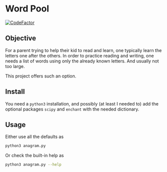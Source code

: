 # Word Pool

[![CodeFactor](https://www.codefactor.io/repository/github/bilbopingouin/word-pool/badge)](https://www.codefactor.io/repository/github/bilbopingouin/word-pool)

## Objective

For a parent trying to help their kid to read and learn, one typically learn the letters one after the others. In order to practice reading and writing, one needs a list of words using only the already known letters. And usually not too large.

This project offers such an option.

## Install

You need a `python3` installation, and possibly (at least I needed to) add the optional packages `scipy` and `enchant` with the needed dictionary.

## Usage

Either use all the defaults as

``` bash
python3 anagram.py
```

Or check the built-in help as

``` bash
python3 anagram.py --help
```
